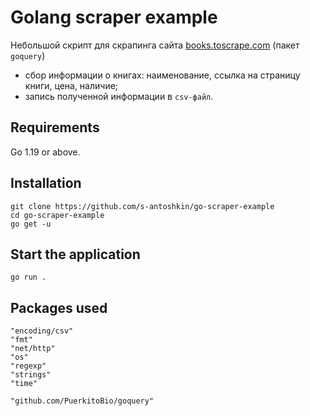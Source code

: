 # Golang scraper example
Небольшой скрипт для скрапинга сайта [books.toscrape.com](https://books.toscrape.com/) (пакет `goquery`)
- сбор информации о книгах: наименование, ссылка на страницу книги, цена, наличие;
- запись полученной информации в `csv-файл`.

## Requirements
Go 1.19 or above.

## Installation
```
git clone https://github.com/s-antoshkin/go-scraper-example
cd go-scraper-example
go get -u
```

## Start the application
```
go run .
```

## Packages used
```
"encoding/csv"
"fmt"
"net/http"
"os"
"regexp"
"strings"
"time"

"github.com/PuerkitoBio/goquery"
```